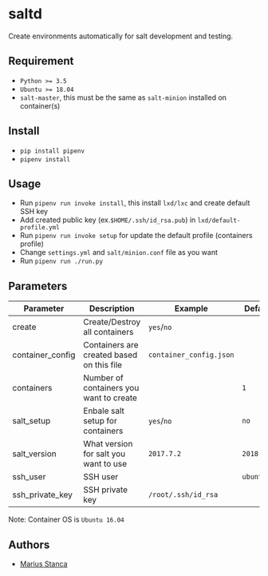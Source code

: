 # saltd

Create environments automatically for salt development and testing.

## Requirement

* `Python >= 3.5`
* `Ubuntu >= 18.04`
* `salt-master`, this must be the same as `salt-minion` installed on container(s)

## Install

* `pip install pipenv`
* `pipenv install`

## Usage

* Run `pipenv run invoke install`, this install `lxd/lxc` and create default SSH key
* Add created public key (ex.`$HOME/.ssh/id_rsa.pub`) in `lxd/default-profile.yml`
* Run `pipenv run invoke setup` for update the default profile (containers profile)
* Change `settings.yml` and `salt/minion.conf` file as you want
* Run `pipenv run ./run.py`

## Parameters

| Parameter | Description | Example | Default |
|-----------|-------------|---------|---------|
| create | Create/Destroy all containers | `yes`/`no` | |
| container_config | Containers are created based on this file | `container_config.json` | |
| containers | Number of containers you want to create | | `1` |
| salt_setup | Enbale salt setup for containers | `yes`/`no` | `no` |
| salt_version | What version for salt you want to use | `2017.7.2` | `2018.3.2` |
| ssh_user | SSH user | | `ubuntu` |
| ssh_private_key| SSH private key | `/root/.ssh/id_rsa` | |

Note: Container OS is `Ubuntu 16.04`

## Authors

* [Marius Stanca](mailto:me@marius.xyz)
